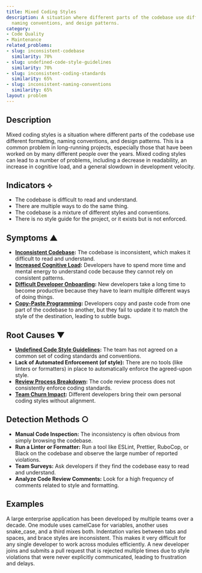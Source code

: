 ```yaml
---
title: Mixed Coding Styles
description: A situation where different parts of the codebase use different formatting,
  naming conventions, and design patterns.
category:
- Code Quality
- Maintenance
related_problems:
- slug: inconsistent-codebase
  similarity: 70%
- slug: undefined-code-style-guidelines
  similarity: 70%
- slug: inconsistent-coding-standards
  similarity: 65%
- slug: inconsistent-naming-conventions
  similarity: 65%
layout: problem
---
```


## Description
Mixed coding styles is a situation where different parts of the codebase use different formatting, naming conventions, and design patterns. This is a common problem in long-running projects, especially those that have been worked on by many different people over the years. Mixed coding styles can lead to a number of problems, including a decrease in readability, an increase in cognitive load, and a general slowdown in development velocity.

## Indicators ⟡
- The codebase is difficult to read and understand.
- There are multiple ways to do the same thing.
- The codebase is a mixture of different styles and conventions.
- There is no style guide for the project, or it exists but is not enforced.

## Symptoms ▲
- **[Inconsistent Codebase](inconsistent-codebase.md):** The codebase is inconsistent, which makes it difficult to read and understand.
- **[Increased Cognitive Load](increased-cognitive-load.md):** Developers have to spend more time and mental energy to understand code because they cannot rely on consistent patterns.
- **[Difficult Developer Onboarding](difficult-developer-onboarding.md):** New developers take a long time to become productive because they have to learn multiple different ways of doing things.
- **[Copy-Paste Programming](copy-paste-programming.md):** Developers copy and paste code from one part of the codebase to another, but they fail to update it to match the style of the destination, leading to subtle bugs.

## Root Causes ▼
- **[Undefined Code Style Guidelines](undefined-code-style-guidelines.md):** The team has not agreed on a common set of coding standards and conventions.
- **Lack of Automated Enforcement (of style):** There are no tools (like linters or formatters) in place to automatically enforce the agreed-upon style.
- **[Review Process Breakdown](review-process-breakdown.md):** The code review process does not consistently enforce coding standards.
- **[Team Churn Impact](team-churn-impact.md):** Different developers bring their own personal coding styles without alignment.

## Detection Methods ○
- **Manual Code Inspection:** The inconsistency is often obvious from simply browsing the codebase.
- **Run a Linter or Formatter:** Run a tool like ESLint, Prettier, RuboCop, or Black on the codebase and observe the large number of reported violations.
- **Team Surveys:** Ask developers if they find the codebase easy to read and understand.
- **Analyze Code Review Comments:** Look for a high frequency of comments related to style and formatting.

## Examples
A large enterprise application has been developed by multiple teams over a decade. One module uses camelCase for variables, another uses snake_case, and a third mixes both. Indentation varies between tabs and spaces, and brace styles are inconsistent. This makes it very difficult for any single developer to work across modules efficiently. A new developer joins and submits a pull request that is rejected multiple times due to style violations that were never explicitly communicated, leading to frustration and delays.
